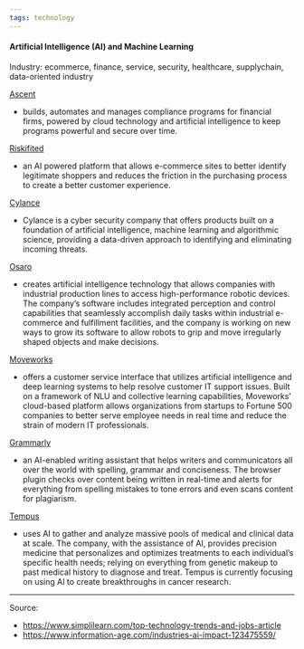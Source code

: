 ```yaml
---
tags: technology
---
```


#### Artificial Intelligence (AI) and Machine Learning

Industry: ecommerce, finance, service, security, healthcare, supplychain, data-oriented industry

[Ascent](https://www.ascent.io)
-	builds, automates and manages compliance programs for financial firms, powered by cloud technology and artificial intelligence to keep programs powerful and secure over time.

[Riskifited](https://www.riskified.com)
-	an AI powered platform that allows e-commerce sites to better identify legitimate shoppers and reduces the friction in the purchasing process to create a better customer experience.

[Cylance](http://cylance.com/us/)
-	Cylance is a cyber security company that offers products built on a foundation of artificial intelligence, machine learning and algorithmic science, providing a data-driven approach to identifying and eliminating incoming threats. 

[Osaro](https://osaro.com/product) 
-	creates artificial intelligence technology that allows companies with industrial production lines to access high-performance robotic devices. The company’s software includes integrated perception and control capabilities that seamlessly accomplish daily tasks within industrial e-commerce and fulfillment facilities, and the company is working on new ways to grow its software to allow robots to grip and move irregularly shaped objects and make decisions.

[Moveworks](https://www.moveworks.com/) 
-	offers a customer service interface that utilizes artificial intelligence and deep learning systems to help resolve customer IT support issues. Built on a framework of NLU and collective learning capabilities, Moveworks’ cloud-based platform allows organizations from startups to Fortune 500 companies to better serve employee needs in real time and reduce the strain of modern IT professionals.

[Grammarly](https://www.builtinsf.com/company/grammarly) 
-	an AI-enabled writing assistant that helps writers and communicators all over the world with spelling, grammar and conciseness. The browser plugin checks over content being written in real-time and alerts for everything from spelling mistakes to tone errors and even scans content for plagiarism.

[Tempus](https://www.tempus.com) 
-	uses AI to gather and analyze massive pools of medical and clinical data at scale. The company, with the assistance of AI, provides precision medicine that personalizes and optimizes treatments to each individual’s specific health needs; relying on everything from genetic makeup to past medical history to diagnose and treat. Tempus is currently focusing on using AI to create breakthroughs in cancer research.
---

Source: 
- https://www.simplilearn.com/top-technology-trends-and-jobs-article
- https://www.information-age.com/industries-ai-impact-123475559/
